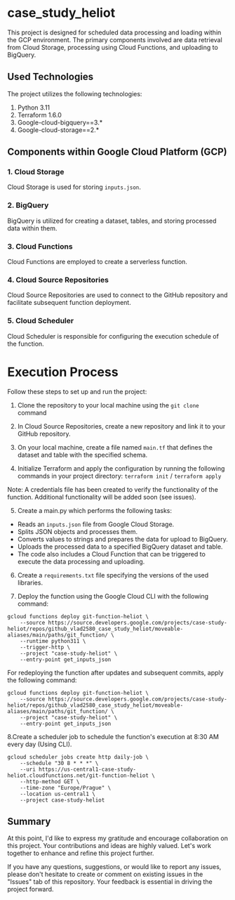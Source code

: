 # case_study_heliot

This project is designed for scheduled data processing and loading within the GCP environment. The primary components involved are data retrieval from Cloud Storage, processing using Cloud Functions, and uploading to BigQuery.

## Used Technologies

The project utilizes the following technologies:

1. Python 3.11
2. Terraform 1.6.0
3. Google-cloud-bigquery==3.*
4. Google-cloud-storage==2.*

## Components within Google Cloud Platform (GCP)

### 1. Cloud Storage

Cloud Storage is used for storing `inputs.json`.

### 2. BigQuery

BigQuery is utilized for creating a dataset, tables, and storing processed data within them.

### 3. Cloud Functions

Cloud Functions are employed to create a serverless function.

### 4. Cloud Source Repositories

Cloud Source Repositories are used to connect to the GitHub repository and facilitate subsequent function deployment.

### 5. Cloud Scheduler

Cloud Scheduler is responsible for configuring the execution schedule of the function.

# Execution Process

Follow these steps to set up and run the project:

1. Clone the repository to your local machine using the `git clone` command

2. In Cloud Source Repositories, create a new repository and link it to your GitHub repository.

3. On your local machine, create a file named `main.tf` that defines the dataset and table with the specified schema.

4. Initialize Terraform and apply the configuration by running the following commands in your project directory:
`terraform init` /
`terraform apply`


Note: A credentials file has been created to verify the functionality of the function. Additional functionality will be added soon (see issues).

5. Create a main.py which performs the following tasks:
- Reads an `inputs.json` file from Google Cloud Storage.
- Splits JSON objects and processes them.
- Converts values to strings and prepares the data for upload to BigQuery.
- Uploads the processed data to a specified BigQuery dataset and table.
- The code also includes a Cloud Function that can be triggered to execute the data processing and uploading.

6. Create a `requirements.txt` file specifying the versions of the used libraries.

7. Deploy the function using the Google Cloud CLI with the following command:

```shell
gcloud functions deploy git-function-heliot \
    --source https://source.developers.google.com/projects/case-study-heliot/repos/github_vlad2580_case_study_heliot/moveable-aliases/main/paths/git_function/ \
    --runtime python311 \
    --trigger-http \
    --project "case-study-heliot" \
    --entry-point get_inputs_json
````

For redeploying the function after updates and subsequent commits, apply the following command:

```shell
gcloud functions deploy git-function-heliot \
    --source https://source.developers.google.com/projects/case-study-heliot/repos/github_vlad2580_case_study_heliot/moveable-aliases/main/paths/git_function/ \
    --project "case-study-heliot" \
    --entry-point get_inputs_json
````

8.Create a scheduler job to schedule the function's execution at 8:30 AM every day (Using CLI).

```shell
gcloud scheduler jobs create http daily-job \
    --schedule "30 8 * * *" \
    --uri https://us-central1-case-study-heliot.cloudfunctions.net/git-function-heliot \
    --http-method GET \
    --time-zone "Europe/Prague" \
    --location us-central1 \
    --project case-study-heliot
````

## Summary
At this point, I'd like to express my gratitude and encourage collaboration on this project. Your contributions and ideas are highly valued. Let's work together to enhance and refine this project further.

If you have any questions, suggestions, or would like to report any issues, please don't hesitate to create or comment on existing issues in the "Issues" tab of this repository. Your feedback is essential in driving the project forward.

